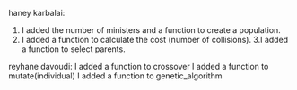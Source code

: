 haney karbalai:
1. I added the number of ministers and a function to create a population.
2. I added a function to calculate the cost (number of collisions).
3.I added a function to select parents.

reyhane davoudi:
I added a function to crossover
I added a function to mutate(individual)
I added a function to genetic_algorithm
